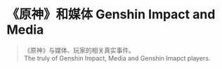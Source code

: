 # 《原神》和媒体 Genshin Impact and Media
> 《原神》与媒体、玩家的相关真实事件。\
> The truly of Genshin Impact, Media and Genshin Imapct players.